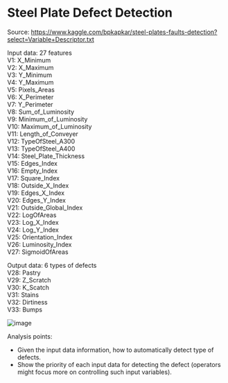 # Steel Plate Defect Detection

Source: https://www.kaggle.com/bpkapkar/steel-plates-faults-detection?select=Variable+Descriptor.txt  

Input data: 27 features  
V1: X_Minimum  
V2: X_Maximum  
V3: Y_Minimum  
V4: Y_Maximum  
V5: Pixels_Areas  
V6: X_Perimeter  
V7: Y_Perimeter  
V8: Sum_of_Luminosity  
V9: Minimum_of_Luminosity  
V10: Maximum_of_Luminosity  
V11: Length_of_Conveyer  
V12: TypeOfSteel_A300  
V13: TypeOfSteel_A400  
V14: Steel_Plate_Thickness  
V15: Edges_Index  
V16: Empty_Index  
V17: Square_Index  
V18: Outside_X_Index  
V19: Edges_X_Index  
V20: Edges_Y_Index  
V21: Outside_Global_Index  
V22: LogOfAreas  
V23: Log_X_Index  
V24: Log_Y_Index  
V25: Orientation_Index   
V26: Luminosity_Index  
V27: SigmoidOfAreas  
  
Output data: 6 types of defects  
V28: Pastry  
V29: Z_Scratch  
V30: K_Scatch  
V31: Stains  
V32: Dirtiness  
V33: Bumps

![image](https://user-images.githubusercontent.com/42261330/122784006-09e4be00-d2ed-11eb-9903-0a3b383be229.png)

Analysis points:  
- Given the input data information, how to automatically detect type of defects.  
- Show the priority of each input data for detecting the defect (operators might focus more on controlling such input variables).
